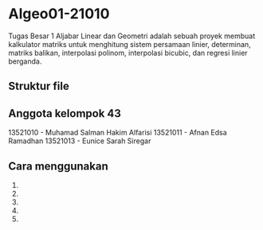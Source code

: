 # Algeo01-21010

Tugas Besar 1 Aljabar Linear dan Geometri adalah sebuah proyek membuat kalkulator matriks untuk menghitung sistem persamaan linier, determinan, matriks balikan, interpolasi polinom, interpolasi bicubic, dan regresi linier berganda.

## Struktur file

## Anggota kelompok 43

13521010 - Muhamad Salman Hakim Alfarisi
13521011 - Afnan Edsa Ramadhan
13521013 - Eunice Sarah Siregar

## Cara menggunakan
1. 
2.
3.
4.
5.
